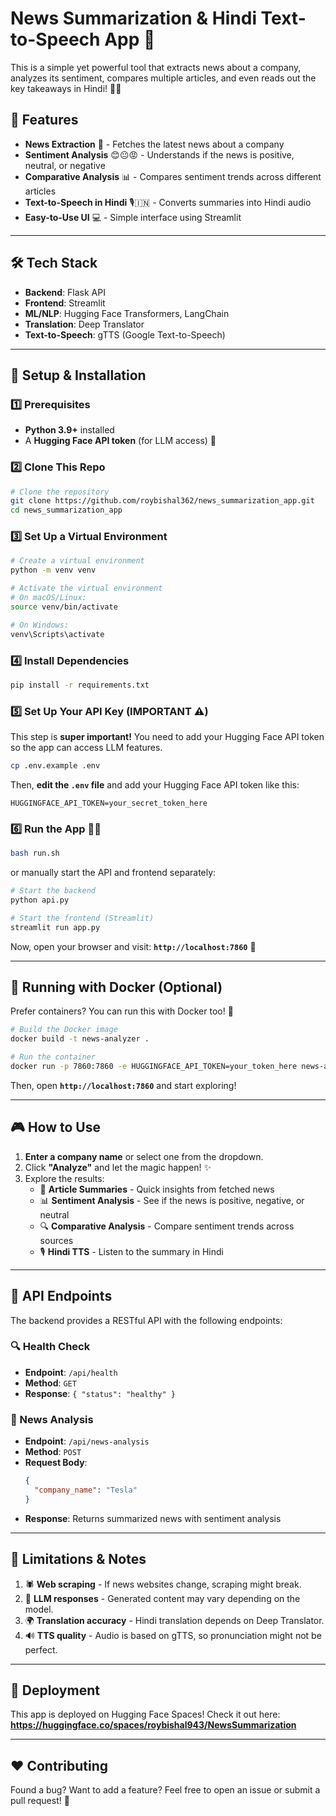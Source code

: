 # News Summarization & Hindi Text-to-Speech App 🚀

This is a simple yet powerful tool that extracts news about a company, analyzes its sentiment, compares multiple articles, and even reads out the key takeaways in Hindi! 📢📰

## 🎯 Features

- **News Extraction** 📰 - Fetches the latest news about a company
- **Sentiment Analysis** 😊😐😡 - Understands if the news is positive, neutral, or negative
- **Comparative Analysis** 📊 - Compares sentiment trends across different articles
- **Text-to-Speech in Hindi** 🎙️🇮🇳 - Converts summaries into Hindi audio
- **Easy-to-Use UI** 💻 - Simple interface using Streamlit

---

## 🛠️ Tech Stack

- **Backend**: Flask API
- **Frontend**: Streamlit
- **ML/NLP**: Hugging Face Transformers, LangChain
- **Translation**: Deep Translator
- **Text-to-Speech**: gTTS (Google Text-to-Speech)

---

## 🔧 Setup & Installation

### 1️⃣ Prerequisites

- **Python 3.9+** installed
- A **Hugging Face API token** (for LLM access) 🔑

### 2️⃣ Clone This Repo

```bash
# Clone the repository
git clone https://github.com/roybishal362/news_summarization_app.git
cd news_summarization_app
```

### 3️⃣ Set Up a Virtual Environment

```bash
# Create a virtual environment
python -m venv venv

# Activate the virtual environment
# On macOS/Linux:
source venv/bin/activate

# On Windows:
venv\Scripts\activate
```

### 4️⃣ Install Dependencies

```bash
pip install -r requirements.txt
```

### 5️⃣ Set Up Your API Key (IMPORTANT ⚠️)

This step is **super important!** You need to add your Hugging Face API token so the app can access LLM features.

```bash
cp .env.example .env
```
Then, **edit the `.env` file** and add your Hugging Face API token like this:

```
HUGGINGFACE_API_TOKEN=your_secret_token_here
```

### 6️⃣ Run the App 🏃‍♂️

```bash
bash run.sh
```

or manually start the API and frontend separately:

```bash
# Start the backend
python api.py
```

```bash
# Start the frontend (Streamlit)
streamlit run app.py
```

Now, open your browser and visit: **`http://localhost:7860`** 🎉

---

## 🐳 Running with Docker (Optional)

Prefer containers? You can run this with Docker too! 🐳

```bash
# Build the Docker image
docker build -t news-analyzer .

# Run the container
docker run -p 7860:7860 -e HUGGINGFACE_API_TOKEN=your_token_here news-analyzer
```

Then, open **`http://localhost:7860`** and start exploring!

---

## 🎮 How to Use

1. **Enter a company name** or select one from the dropdown.
2. Click **"Analyze"** and let the magic happen! ✨
3. Explore the results:
   - 📰 **Article Summaries** - Quick insights from fetched news
   - 📊 **Sentiment Analysis** - See if the news is positive, negative, or neutral
   - 🔍 **Comparative Analysis** - Compare sentiment trends across sources
   - 🎙️ **Hindi TTS** - Listen to the summary in Hindi

---

## 📡 API Endpoints

The backend provides a RESTful API with the following endpoints:

### 🔍 Health Check

- **Endpoint**: `/api/health`
- **Method**: `GET`
- **Response**: `{ "status": "healthy" }`

### 📰 News Analysis

- **Endpoint**: `/api/news-analysis`
- **Method**: `POST`
- **Request Body**:
  ```json
  {
    "company_name": "Tesla"
  }
  ```
- **Response**: Returns summarized news with sentiment analysis

---

## 🚧 Limitations & Notes

1. 🕷 **Web scraping** - If news websites change, scraping might break.
2. 🧠 **LLM responses** - Generated content may vary depending on the model.
3. 🌍 **Translation accuracy** - Hindi translation depends on Deep Translator.
4. 🔊 **TTS quality** - Audio is based on gTTS, so pronunciation might not be perfect.

---

## 🚀 Deployment

This app is deployed on Hugging Face Spaces! Check it out here: **https://huggingface.co/spaces/roybishal943/NewsSummarization**

---

## ❤️ Contributing

Found a bug? Want to add a feature? Feel free to open an issue or submit a pull request! 🚀

